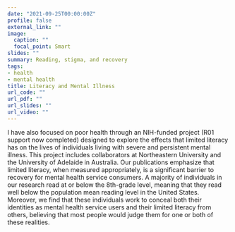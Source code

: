 ```yaml
---
date: "2021-09-25T00:00:00Z"
profile: false
external_link: ""
image:
  caption: ""
  focal_point: Smart
slides: ""
summary: Reading, stigma, and recovery 
tags:
- health
- mental health
title: Literacy and Mental Illness 
url_code: ""
url_pdf: ""
url_slides: ""
url_video: ""
---
```


I have also focused on poor health through an NIH-funded project (R01 support now completed) designed to explore the effects that limited literacy has on the lives of individuals living with severe and persistent mental illness. This project includes collaborators at Northeastern University and the University of Adelaide in Australia. Our publications emphasize that limited literacy, when measured appropriately, is a significant barrier to recovery for mental health service consumers. A majority of individuals in our research read at or below the 8th-grade level, meaning that they read well below the population mean reading level in the United States. Moreover, we find that these individuals work to conceal both their identities as mental health service users and their limited literacy from others, believing that most people would judge them for one or both of these realities.
